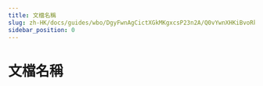 ```yaml
---
title: 文檔名稱
slug: zh-HK/docs/guides/wbo/DgyFwnAgCictXGkMKgxcsP23n2A/Q0vYwnXHKiBvoRki96Sct30cnY3
sidebar_position: 0
---
```



# 文檔名稱

